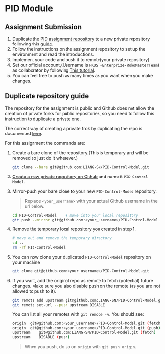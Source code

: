 # PID Module

## Assignment Submission

1. Duplicate the [PID assignment repository](https://github.com/LIANG-SN/PID-Control-Model) to a new private repository following this [guide](#Duplicate-repository-guide).
2. Follow the instructions on the assignment repository to set up the environment and read the introductions.
3. Implement your code and push it to remote(your private repository)
4. Set our official account,(Username is `HKUST-Enterprize-RoboMasterTeam`) as collaborator by following [This tutorial](https://help.github.jp/enterprise/2.11/user/articles/inviting-collaborators-to-a-personal-repository/).
5. You can feel free to push as many times as you want when you make changes.

## Duplicate repository guide

The repository for the assignment is public and Github does not allow the creation of private forks for public repositories, so you need to follow this instruction to duplicate a private one.

The correct way of creating a private frok by duplicating the repo is documented [here](https://docs.github.com/en/free-pro-team@latest/github/creating-cloning-and-archiving-repositories/duplicating-a-repository).

For this assignment the commands are:

1. Create a bare clone of the repository.(This is temporary and will be removed so just do it wherever.)

    ```bash
    git clone --bare git@github.com:LIANG-SN/PID-Control-Model.git
    ```

2. [Create a new private repository on Github](https://help.github.com/articles/creating-a-new-repository/) and name it `PID-Control-Model`.

3. Mirror-push your bare clone to your new `PID-Control-Model` repository.
    > Replace `<your_username>` with your actual Github username in the url below.

    ```bash
    cd PID-Control-Model    # move into your local repository
    git push --mirror git@github.com:<your_username>/PID-Control-Model.git    # mirror push to remote
    ```

4. Remove the temporary local repository you created in step 1.

    ```bash
    # move out and remove the temporary directory
    cd ..
    rm -rf PID-Control-Model
    ```

5. You can now clone your duplicated `PID-Control-Model` repository on your machine

    ```bash
    git clone git@github.com:<your_username>/PID-Control-Model.git
    ```

6. If you want, add the original repo as remote to fetch (potential) future changes.
    Make sure you also disable push on the remote (as you are not allowed to push to it).

    ```bash
    git remote add upstream git@github.com:LIANG-SN/PID-Control-Model.git
    git remote set-url --push upstream DISABLE
    ```

    You can list all your remotes with `git remote -v`. You should see:

    ```bash
    origin  git@github.com:<your_username>/PID-Control-Model.git (fetch)
    origin  git@github.com:<your_username>/PID-Control-Model.git (push)
    upstream    git@github.com:LIANG-SN/PID-Control-Model.git (fetch)
    upstream    DISABLE (push)
    ```

    > When you push, do so on `origin` with `git push origin`.
